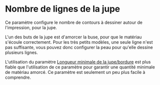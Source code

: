 Nombre de lignes de la jupe
===

Ce paramètre configure le nombre de contours à dessiner autour de l'impression, pour la jupe.

L'un des buts de la jupe est d'amorcer la buse, pour que le matériau s'écoule correctement. Pour les très petits modèles, une seule ligne n'est pas suffisante, vous pouvez donc configurer la peau pour qu'elle dessine plusieurs lignes.

L'utilisation du paramètre [Longueur minimale de la jupe/bordure](./skirt_brim_minimal_length.md) est plus fiable que l'utilisation de ce paramètre pour garantir une quantité minimale de matériau amorcé. Ce paramètre est seulement un peu plus facile à comprendre.
